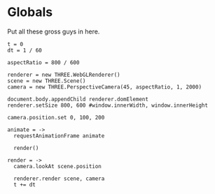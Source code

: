 Globals
=======

Put all these gross guys in here.

    t = 0
    dt = 1 / 60

    aspectRatio = 800 / 600

    renderer = new THREE.WebGLRenderer()
    scene = new THREE.Scene()
    camera = new THREE.PerspectiveCamera(45, aspectRatio, 1, 2000)

    document.body.appendChild renderer.domElement
    renderer.setSize 800, 600 #window.innerWidth, window.innerHeight

    camera.position.set 0, 100, 200

    animate = ->
      requestAnimationFrame animate

      render()

    render = ->
      camera.lookAt scene.position

      renderer.render scene, camera
      t += dt